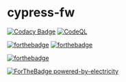# cypress-fw

[![Codacy Badge](https://api.codacy.com/project/badge/Grade/12a84d7c8c85402089e1db2e0cec0201)](https://app.codacy.com/gh/kshyk/cypress-fw?utm_source=github.com&utm_medium=referral&utm_content=kshyk/cypress-fw&utm_campaign=Badge_Grade_Settings)
[![CodeQL](https://github.com/kshyk/cypress-fw/actions/workflows/codeql-analysis.yml/badge.svg)](https://github.com/kshyk/cypress-fw/actions/workflows/codeql-analysis.yml)

[![forthebadge](https://forthebadge.com/images/badges/uses-badges.svg)](https://forthebadge.com)
[![forthebadge](https://forthebadge.com/images/badges/uses-git.svg)](https://forthebadge.com)

[![forthebadge](https://forthebadge.com/images/badges/made-with-typescript.svg)](https://forthebadge.com)

[![ForTheBadge powered-by-electricity](http://ForTheBadge.com/images/badges/powered-by-electricity.svg)](http://ForTheBadge.com)
